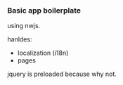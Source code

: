 ### Basic app boilerplate

using nwjs. 

hanldes:
- localization (i18n)
- pages

jquery is preloaded because why not.